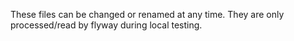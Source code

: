 These files can be changed or renamed at any time.  They are only processed/read by flyway during local testing.